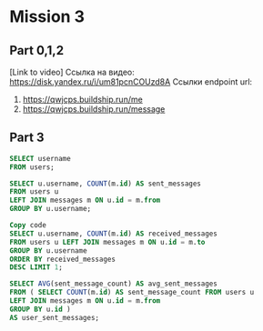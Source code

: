 # Mission 3

## Part 0,1,2

[Link to video] 
Ссылка на видео: https://disk.yandex.ru/i/um81pcnCOUzd8A
Ссылки endpoint url: 
1) https://qwjcps.buildship.run/me
2) https://qwjcps.buildship.run/message


## Part 3

``` sql 1 получить список юзернеймов пользователей
SELECT username 
FROM users;
```

``` sql 2 получить кол-во отправленных сообщений каждым пользователем: username - number of sent messages
SELECT u.username, COUNT(m.id) AS sent_messages 
FROM users u 
LEFT JOIN messages m ON u.id = m.from 
GROUP BY u.username;
```

``` sql 3 Получить пользователя с самым большим кол-вом полученных сообщений и само количество username - number of received messages
Copy code
SELECT u.username, COUNT(m.id) AS received_messages 
FROM users u LEFT JOIN messages m ON u.id = m.to 
GROUP BY u.username 
ORDER BY received_messages 
DESC LIMIT 1;
```

``` sql 4 Получить среднее кол-во сообщений, отправленное каждым пользователем
SELECT AVG(sent_message_count) AS avg_sent_messages 
FROM ( SELECT COUNT(m.id) AS sent_message_count FROM users u 
LEFT JOIN messages m ON u.id = m.from 
GROUP BY u.id ) 
AS user_sent_messages;
```

